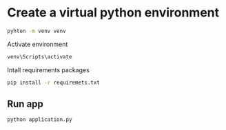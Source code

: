# Create a virtual python environment
```sh
pyhton -m venv venv
```
Activate environment
```sh
venv\Scripts\activate
```
Intall requirements packages
```sh
pip install -r requiremets.txt
```

## Run app
```
python application.py
```
